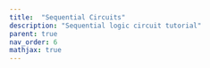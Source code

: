 ```yaml
---
title:  "Sequential Circuits"
description: "Sequential logic circuit tutorial"
parent: true
nav_order: 6
mathjax: true
---
```

